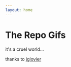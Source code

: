 ```yaml
---
layout: home
---
```


# The Repo Gifs

it's a cruel world...

thanks to [jglovier](https://github.com/jglovier/gifs)
